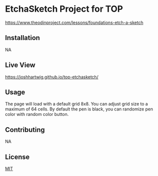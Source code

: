 # EtchaSketch Project for TOP
<https://www.theodinproject.com/lessons/foundations-etch-a-sketch>

## Installation

NA

## Live View
<https://joshhartwig.github.io/top-etchasketch/>

## Usage

The page will load with a default grid 8x8. You can adjust grid size to a maximum of 64 cells. By default the pen is black, you can randomize pen color with random color button.

## Contributing

NA

## License

[MIT](https://choosealicense.com/licenses/mit/)
